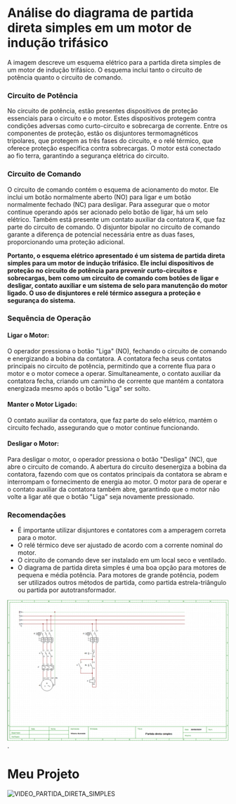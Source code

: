 # **Análise do diagrama de partida direta simples em um motor de indução trifásico**

A imagem descreve um esquema elétrico para a partida direta simples de um motor de indução trifásico. O esquema inclui tanto o circuito de potência quanto o circuito de comando.

### **Circuito de Potência**

No circuito de potência, estão presentes dispositivos de proteção essenciais para o circuito e o motor. Estes dispositivos protegem contra condições adversas como curto-circuito e sobrecarga de corrente. Entre os componentes de proteção, estão os disjuntores termomagnéticos tripolares, que protegem as três fases do circuito, e o relé térmico, que oferece proteção específica contra sobrecargas. O motor está conectado ao fio terra, garantindo a segurança elétrica do circuito.

### **Circuito de Comando**

O circuito de comando contém o esquema de acionamento do motor. Ele inclui um botão normalmente aberto (NO) para ligar e um botão normalmente fechado (NC) para desligar. Para assegurar que o motor continue operando após ser acionado pelo botão de ligar, há um selo elétrico. Também está presente um contato auxiliar da contatora K, que faz parte do circuito de comando. O disjuntor bipolar no circuito de comando garante a diferença de potencial necessária entre as duas fases, proporcionando uma proteção adicional.



**Portanto, o esquema elétrico apresentado é um sistema de partida direta simples para um motor de indução trifásico. Ele inclui dispositivos de proteção no circuito de potência para prevenir curto-circuitos e sobrecargas, bem como um circuito de comando com botões de ligar e desligar, contato auxiliar e um sistema de selo para manutenção do motor ligado. O uso de disjuntores e relé térmico assegura a proteção e segurança do sistema.**


### **Sequência de Operação**

#### **Ligar o Motor:**

O operador pressiona o botão "Liga" (NO), fechando o circuito de comando e energizando a bobina da contatora.
A contatora fecha seus contatos principais no circuito de potência, permitindo que a corrente flua para o motor e o motor comece a operar.
Simultaneamente, o contato auxiliar da contatora fecha, criando um caminho de corrente que mantém a contatora energizada mesmo após o botão "Liga" ser solto.

#### **Manter o Motor Ligado:**

O contato auxiliar da contatora, que faz parte do selo elétrico, mantém o circuito fechado, assegurando que o motor continue funcionando.

#### **Desligar o Motor:**

Para desligar o motor, o operador pressiona o botão "Desliga" (NC), que abre o circuito de comando.
A abertura do circuito desenergiza a bobina da contatora, fazendo com que os contatos principais da contatora se abram e interrompam o fornecimento de energia ao motor.
O motor para de operar e o contato auxiliar da contatora também abre, garantindo que o motor não volte a ligar até que o botão "Liga" seja novamente pressionado.


### **Recomendações**

* É importante utilizar disjuntores e contatores com a amperagem correta para o motor.
* O relé térmico deve ser ajustado de acordo com a corrente nominal do motor.
* O circuito de comando deve ser instalado em um local seco e ventilado.
* O diagrama de partida direta simples é uma boa opção para motores de pequena e média potência. Para motores de grande potência, podem ser utilizados outros métodos de partida, como partida estrela-triângulo ou partida por autotransformador.


  
![partida_direta_simples.png](/partida_direta_simples.png).

# Meu Projeto

![VIDEO_PARTIDA_DIRETA_SIMPLES](/VIDEO_PARTIDA_DIRETA_SIMPLES.gif)


